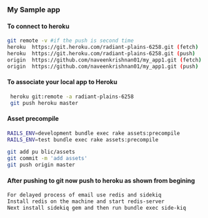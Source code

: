 ### My Sample app

#### To connect to heroku

```bash
git remote -v #if the push is second time
heroku	https://git.heroku.com/radiant-plains-6258.git (fetch)
heroku	https://git.heroku.com/radiant-plains-6258.git (push)
origin	https://github.com/naveenkrishnan01/my_app1.git (fetch)
origin	https://github.com/naveenkrishnan01/my_app1.git (push)
```

#### To associate your local app to Heroku

```bash
 heroku git:remote -a radiant-plains-6258
 git push heroku master
 ``` 

 #### Asset precompile

```bash
RAILS_ENV=development bundle exec rake assets:precompile
RAILS_ENV=test bundle exec rake assets:precompile

git add pu blic/assets
git commit -m 'add assets'
git push origin master
````

#### After pushing to git now push to heroku as shown from begining

```bash
For delayed process of email use redis and sidekiq
Install redis on the machine and start redis-server
Next install sidekiq gem and then run bundle exec side-kiq
```